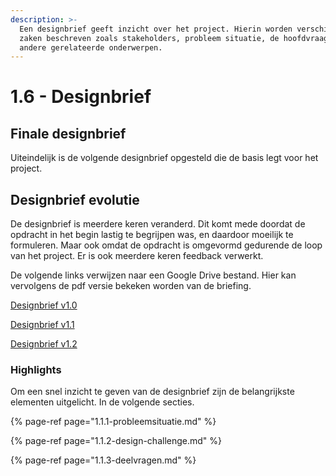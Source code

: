 ```yaml
---
description: >-
  Een designbrief geeft inzicht over het project. Hierin worden verschillende
  zaken beschreven zoals stakeholders, probleem situatie, de hoofdvraag en
  andere gerelateerde onderwerpen.
---
```


# 1.6 - Designbrief

## Finale designbrief

Uiteindelijk is de volgende designbrief opgesteld die de basis legt voor het project.

## Designbrief evolutie

De designbrief is meerdere keren veranderd. Dit komt mede doordat de opdracht in het begin lastig te begrijpen was, en daardoor moeilijk te formuleren. Maar ook omdat de opdracht is omgevormd gedurende de loop van het project. Er is ook meerdere keren feedback verwerkt.

De volgende links verwijzen naar een Google Drive bestand. Hier kan vervolgens de pdf versie bekeken worden van de briefing.

[Designbrief v1.0](https://drive.google.com/file/d/12JR-wN0O_Zodz0eERG5cGQrsHD8uzUIm/view?usp=sharing)

[Designbrief v1.1](https://drive.google.com/open?id=1xXI-BwjFSxRsKIRBDBnJ-LHo0c4FZQNM)

[Designbrief v1.2](https://drive.google.com/open?id=1lxOmYoChLcrEIXULC6VdHp0WsA7Ur5DV)

### 

### Highlights

Om een snel inzicht te geven van de designbrief zijn de belangrijkste elementen uitgelicht. In de volgende secties.

{% page-ref page="1.1.1-probleemsituatie.md" %}

{% page-ref page="1.1.2-design-challenge.md" %}

{% page-ref page="1.1.3-deelvragen.md" %}



